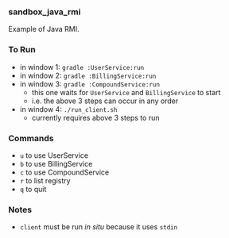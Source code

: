 
### sandbox_java_rmi

Example of Java RMI.

### To Run

* in window 1: `gradle :UserService:run`
* in window 2: `gradle :BillingService:run`
* in window 3: `gradle :CompoundService:run`
    * this one waits for `UserService` and `BillingService` to start
    * i.e. the above 3 steps can occur in any order
* in window 4: `./run_client.sh`
    * currently requires above 3 steps to run

### Commands

* `u` to use UserService
* `b` to use BillingService
* `c` to use CompoundService
* `r` to list registry
* `q` to quit

### Notes

* `client` must be run _in situ_ because it uses `stdin`
